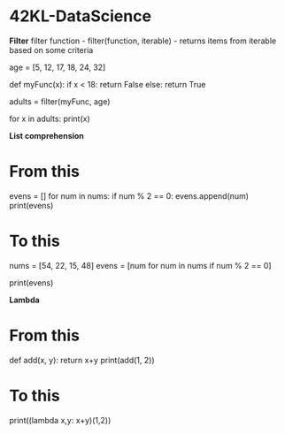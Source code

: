# 42KL-DataScience

**Filter**
filter function - filter(function, iterable)
 				  - returns items from iterable based on some criteria

age = [5, 12, 17, 18, 24, 32]

def myFunc(x):
	if x < 18:
		return False
	else:
		return True

adults = filter(myFunc, age)

for x in adults:
	print(x)

**List comprehension**
# From this 
evens = []
for num in nums:
	if num % 2 == 0:
		evens.append(num)
print(evens)

# To this
nums = [54, 22, 15, 48]
evens = [num for num in nums if num % 2 == 0]

print(evens)

**Lambda**
# From this
def add(x, y):
	return x+y
print(add(1, 2))

# To this
print((lambda x,y: x+y)(1,2))
